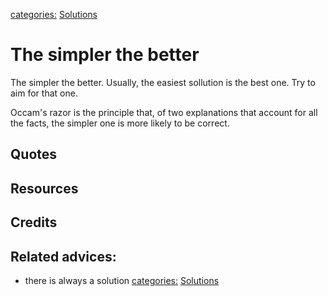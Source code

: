 [categories:](../categories/index.md) [Solutions](../categories/Solutions.md)
# The simpler the better

The simpler the better. Usually, the easiest sollution is the best one. Try to aim for that one.

Occam's razor is the principle that, of two explanations that account for all the facts, the simpler one is more likely to be correct.


## Quotes

## Resources

## Credits

## Related advices:

- there is always a solution
[categories:](../categories/index.md) [Solutions](../categories/Solutions.md)